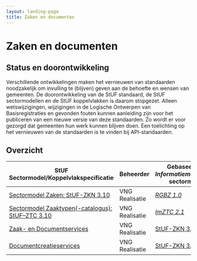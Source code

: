 ```yaml
---
layout: landing-page
title: Zaken en documenten
---
```

# Zaken en documenten

## Status en doorontwikkeling
Verschillende ontwikkelingen maken het vernieuwen van standaarden noodzakelijk om invulling te (blijven) geven aan de behoefte en wensen van gemeenten. De doorontwikkeling van de StUF standaard, de StUF sectormodellen en de StUF koppelvlakken is daarom stopgezet. Alleen wetswijzigingen, wijzigingen in de Logische Ontwerpen van Basisregistraties en gevonden fouten kunnen aanleiding zijn voor het publiceren van een nieuwe versie van deze standaarden. Zo wordt er voor gezorgd dat gemeenten hun werk kunnen blijven doen. Een toelichting op het vernieuwen van de standaarden is te vinden bij API-standaarden.

## Overzicht

| StUF Sectormodel/Koppelvlakspecificatie | Beheerder | Gebaseerd op *Informatiemodel*/StUF sectormodel | StUF versie |
| --- | --- | --- | --- |
| [Sectormodel Zaken: StUF-ZKN 3.10](https://vng-realisatie.github.io/StUF-ZKN/) |  VNG Realisatie | [*RGBZ 1.0*](https://vng-realisatie.github.io/RGBZ/) | [3.01](https://vng-realisatie.github.io/StUF-onderlaag/) |
| [Sectormodel Zaaktypen(-catalogus): StUF–ZTC 3.10](https://vng-realisatie.github.io/StUF-ZTC/) |  VNG Realisatie | [*ImZTC 2.1*](https://vng-realisatie.github.io/ImZTC/) | [3.01](https://vng-realisatie.github.io/StUF-onderlaag/) |
| [Zaak- en Documentservices](https://vng-realisatie.github.io/Zaak-en-Documentservices/) |  VNG Realisatie | [StUF-ZKN 3.10](https://vng-realisatie.github.io/StUF-ZKN/) | [3.01](https://vng-realisatie.github.io/StUF-onderlaag/) |
| [Documentcreatieservices](https://vng-realisatie.github.io/Documentcreatieservices/) |  VNG Realisatie | [StUF-ZKN 3.10](https://vng-realisatie.github.io/StUF-ZKN/) | [3.01](https://vng-realisatie.github.io/StUF-onderlaag/) |

<br/><br/><br/>


